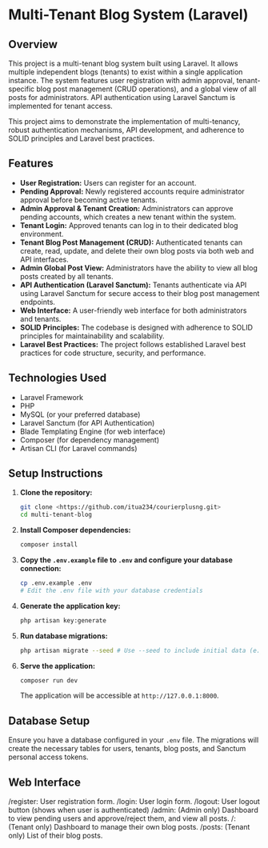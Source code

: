 # Multi-Tenant Blog System (Laravel)

## Overview

This project is a multi-tenant blog system built using Laravel. It allows multiple independent blogs (tenants) to exist within a single application instance. The system features user registration with admin approval, tenant-specific blog post management (CRUD operations), and a global view of all posts for administrators. API authentication using Laravel Sanctum is implemented for tenant access.

This project aims to demonstrate the implementation of multi-tenancy, robust authentication mechanisms, API development, and adherence to SOLID principles and Laravel best practices.

## Features

* **User Registration:** Users can register for an account.
* **Pending Approval:** Newly registered accounts require administrator approval before becoming active tenants.
* **Admin Approval & Tenant Creation:** Administrators can approve pending accounts, which creates a new tenant within the system.
* **Tenant Login:** Approved tenants can log in to their dedicated blog environment.
* **Tenant Blog Post Management (CRUD):** Authenticated tenants can create, read, update, and delete their own blog posts via both web and API interfaces.
* **Admin Global Post View:** Administrators have the ability to view all blog posts created by all tenants.
* **API Authentication (Laravel Sanctum):** Tenants authenticate via API using Laravel Sanctum for secure access to their blog post management endpoints.
* **Web Interface:** A user-friendly web interface for both administrators and tenants.
* **SOLID Principles:** The codebase is designed with adherence to SOLID principles for maintainability and scalability.
* **Laravel Best Practices:** The project follows established Laravel best practices for code structure, security, and performance.

## Technologies Used

* Laravel Framework
* PHP
* MySQL (or your preferred database)
* Laravel Sanctum (for API Authentication)
* Blade Templating Engine (for web interface)
* Composer (for dependency management)
* Artisan CLI (for Laravel commands)

## Setup Instructions

1.  **Clone the repository:**
    ```bash
    git clone <https://github.com/itua234/courierplusng.git>
    cd multi-tenant-blog
    ```

2.  **Install Composer dependencies:**
    ```bash
    composer install
    ```

3.  **Copy the `.env.example` file to `.env` and configure your database connection:**
    ```bash
    cp .env.example .env
    # Edit the .env file with your database credentials
    ```

4.  **Generate the application key:**
    ```bash
    php artisan key:generate
    ```

5.  **Run database migrations:**
    ```bash
    php artisan migrate --seed # Use --seed to include initial data (e.g., an admin user)
    ```

6.  **Serve the application:**
    ```bash
    composer run dev
    ```

    The application will be accessible at `http://127.0.0.1:8000`.

## Database Setup

Ensure you have a database configured in your `.env` file. The migrations will create the necessary tables for users, tenants, blog posts, and Sanctum personal access tokens.

## Web Interface
/register: User registration form.
/login: User login form.
/logout: User logout button (shows when user is authenticated)
/admin: (Admin only) Dashboard to view pending users and approve/reject them, and view all posts.
/: (Tenant only) Dashboard to manage their own blog posts.
/posts: (Tenant only) List of their blog posts.